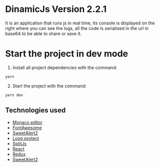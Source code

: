 # DinamicJs Version 2.2.1

It is an application that runs js in real time, its console is displayed on the right where you can see the logs,
all the code is serialized in the url in base64 to be able to share or save it.

# Start the project in dev mode

1. Install all project dependencies with the command:

```
yarn
```

2. Start the project with the command:

```
yarn dev
```

## Technologies used

- [Monaco editor](https://microsoft.github.io/monaco-editor/)
- [FontAwesome](https://fontawesome.com/)
- [SweetAlert2](https://sweetalert2.github.io/)
- [Loop protect](https://www.npmjs.com/package/loop-protect)
- [SplitJs](https://www.npmjs.com/package/split.js?utm_source=cdnjs&utm_medium=cdnjs_link&utm_campaign=cdnjs_library)
- [React](https://es.reactjs.org/)
- [Redux](https://es.redux.js.org/)
- [SweetAlert2](https://sweetalert2.github.io/)
